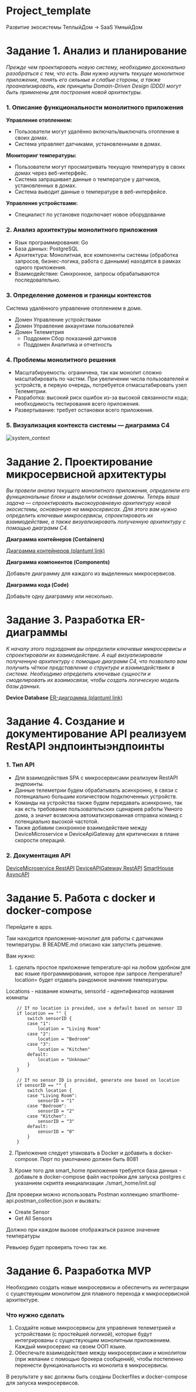 # Project_template

Развитие экосистемы ТеплыйДом -> SaaS УмныйДом

# Задание 1. Анализ и планирование

_Прежде чем проектировать новую систему, необходимо досконально разобраться с тем, что есть. Вам нужно изучить текущее монолитное приложение, понять его сильные и слабые стороны, а также проанализировать, как принципы Domain-Driven Design (DDD) могут быть применены для построения новой архитектуры._

### 1. Описание функциональности монолитного приложения

**Управление отоплением:**

- Пользователи могут удалённо включать/выключать отопление в своих домах.
- Система управляет датчиками, установленными в домах.

**Мониторинг температуры:**

- Пользователи могут просматривать текущую температуру в своих домах через веб-интерфейс.
- Система запрашивает данные о температуре у датчиков, установленных в домах. 
- Система выводит данные о температуре в веб-интерфейсе.

**Управление устройствами:**
- Специалист по установке подключает новое оборудование

### 2. Анализ архитектуры монолитного приложения

- Язык программирования: Go
- База данных: PostgreSQL
- Архитектура: Монолитная, все компоненты системы (обработка запросов, бизнес-логика, работа с данными) находятся в рамках одного приложения.
- Взаимодействие: Синхронное, запросы обрабатываются последовательно.

### 3. Определение доменов и границы контекстов

Система удалённого управление отоплением в доме.
- Домен Управление устройствами
- Домен Управление аккаунтами пользователей
- Домен Телеметрия
  - Поддомен Сбор показаний датчиков
  - Поддомен Аналитика и отчетность

### **4. Проблемы монолитного решения**

- Масштабируемость: ограничена, так как монолит сложно масштабировать по частям. При увеличении числа пользователей и устройств, в первую очередь, потребуется отмасштабировать узел Телеметрии.
- Разработка: высокий риск ошибок из-за высокой связанности кода; необходимость тестирования всего приложения.
- Развертывание: требует остановки всего приложения.

### 5. Визуализация контекста системы — диаграмма С4

![system_context](schemas/context/warmhouse_monolith_context-System_Context_Diagram_for_WarmHouse.png)

# Задание 2. Проектирование микросервисной архитектуры

_Вы провели анализ текущего монолитного приложения, определили его функциональные блоки и выделили основные домены. Теперь ваша задача — спроектировать высокоуровневую архитектуру новой экосистемы, основанную на микросервисах. Для этого вам нужно определить ключевые микросервисы, спроектировать их взаимодействие, а также визуализировать полученную архитектуру с помощью диаграмм C4._

**Диаграмма контейнеров (Containers)**

[Диаграмма контейнеров (plantuml link)](https://www.plantuml.com/plantuml/uml/hLXRQnj757xNhzYeVP30jcWfVJ3umPP3sc9JDN8U2WKnsXrBI_QYxexiY528xRffIQXfAHJQKZTDeQ_oHNXza__2x3_gERExadOr8wze0YRMZFPytxbzvwmVc8vkTGtQzIojpLZ7NwvKFBAxr39Pkzli-jJJNOTHXotfhbtfMCHXNTjQz9bXcSrAzQF56XuzsToesCHdr8EZHXMU8AP3lQKEVBTGU63GRVYekJwfmK4EdAf7_3OrRDCnAWd0ejkXZa_rhcUo7l7qjicepheU_N3HX6Vzc43XGUnH0bUfkhRjEX6NgSidW5mXbgMutZHzVSPr7JYChmkhXl7GeZPuiKLQfU8sqOb1YmlQ-yrMrRLSRwNuthP1wCSVuDas-1kVDYsYFosMiy_xpFL8InZmswH3LnwxNSUWnfhxh8wVI-L9qvRPQhFwqzwQrQKP-xiOgsdx1c44GZ-F_I-fPRcxQlgFgPKrRK7gwwndKMr5MnTftO2JKhbSADIevxjEu-4pLi8AMD2A_9WF-NNucb_0_wUy7-xp0Nu6GqN1imFPfoj5I4037saqqTjoeTw3tDl2aa5tJ9sYhRVXNhWVlW1Bb_WRs1iMvUVz1OtVmEVpy81Vyq0B3yH5dzyA6jT0ufRVXg_uGEEd6Z-7qniWTvYbvCDl3OT2f9fkrskxhf7cjcCQr6sqNP-PJWkf_Cm3i3RWmyNma0y5Q01GPuBdd_m4eFlXIq5Ze8M7G1ev1KWo_84FilYwvNOHiZ1gmSOQvfHulP9l4u-rNOXQmnUC0A9EI5tZRy4PTEuozgnOrfuNDFWtibBoEmI_Nbj5Of-H7UBhdjbXnSY70JzPHDwOhV15-2qSG6Gr_ZkmZCYVyQ76VmFo9yA_0GPNutVIP1-XLuoqV2YOf8VA6Jvw5vh31lTiK_TSA8GuvzNuNDkSE4UMZrp1zG-0lyBKXtj85L0380fPlnEXJL8TX4TATX2iO8fFL7HPDklYz1rmYUenNR9I7enYVpElbwMobLpCnuR_ZKx3pmtc38w3cQ2kHJfgvCytLcjpmcErzqMrOsDSGMlcOkGpZnAO7gqicNfoCIUFqwHFLPad7RFH8epkajuuyQkrJxL7qU44n3zGItlWrJcsspLMsYdKM1yGX0H5pIDoB5A_5rNYENX_7Vu8_PHeqSr8gAOBGoi1o84eMUpA07eImzSFlrFKqmAYeCC34V5C2QBk0GduuX2i32CDx4SymiEoj67JSLflZdlMQ4vswZgE2kAB9DH06LiUzR-sHAH-uhyesX23D8cQZCho56gS7u4Pf-KUnEdWv4FAj850p1J_9FBOmvn5FZS99Y6nfIAH6t4694py5DoMsp5rX5ZT_A8MZJIiNr5bv-7hL15fGljcHJxPAPGvXitH9euHquYJNRMD-tbSHGCTk9pB4Ryf562rYRUKQ1Zol-3fCvI7A5um-0umTkZ5Ip7Xhi83QAjhCVu2eUJxyEMZXPJ6mq297v8sClPbB4UuSKIPmJjyQ1m_RD0WBLE2iA2g6fQmO4GzF-O-Q-WjQo9WOvSJDK7aaPT0-28Ma25gLoh5Q0sYWgjBj1AeDu3Y9rjRDN1Zv8Lyn4fyK8LoMIQaGjgYBKziAHdw4FOxz1UrKwwQM3gtGbxFu7uK59a7ok7CVqqaD_nUbTwHxgKRT0Q8R1Yha38I51xanbEEMXNKL8qc2xjqaaAdxayrIxhkJsCwikUpsiIFeKXmgnPEIgAy9oqVJQL4AbnrLAJ-f6Phv5LELceAKb7a_ueKnwa8-CLyRetVhQHkJCXe-0hRgdy_ltnLC-f3Y95iJCIbf52wzER1tq2qurUfYFbNiGwXSCjQBn5qr8dBM204cq2jOAdYpl2HfsQwD8M_GtuYz39-Axc_4ALO-JsN2ffqrKnyLEdQLFFbBxwPAlO_x4f3zAxjoONiZNX3FXG1l8tVjzkKMAojjwdu-qc-M8xtklaBUL_wxZH7mCURRIxmd6CbMLOKeZdrLvDZsPjAFYr5hFy0)

**Диаграмма компонентов (Components)**

Добавьте диаграмму для каждого из выделенных микросервисов.

**Диаграмма кода (Code)**

Добавьте одну диаграмму или несколько.

# Задание 3. Разработка ER-диаграммы

_К началу этого подзадания вы определили ключевые микросервисы и спроектировали их взаимодействие. А ещё визуализировали полученную архитектуру с помощью диаграмм C4, что позволило вам получить чёткое представление о структуре и взаимодействиях в системе.
Необходимо определить ключевые сущности и смоделировать их взаимосвязи, чтобы создать логическую модель базы данных._

**Device Database**
[ER-диаграмма (plantuml link)](https://www.plantuml.com/plantuml/uml/hLJBJiCm4BpdAwmUA-K7KDKB227WLZX7stX5NM8xifsAgkNVyRF43gbw82TxTtOzivvOVpBHWm9EEYRG77iaKfcTh2eKXfaZMRnhL0i2cWnsGKuLiT_IhHj6oHqH0z_QUFNzM_601zQYhw5-cQh2BgjRhJvGe0A3TBtsgBhEm8vIKV7u4g7BJhPWc1Ip04kJGTV4J8A471o0TR1bdINTQ0Dcq1QnbRBpUOgwLQntxMtOu9VnOGV4k9zeVhDaHxez-K9ygIVJB80ZcJP_ZJ9zwwGvzPsPGJdMfWdmdRHtDpUlaUOfYoTNwIdu7kdylnhE7JwnpUXie5IXrgDHNsMpQL60Oj8Jqd6JEANzVypaqepSIYruuLvo3e8-oq49wCQkQ4EcsOTKOP0oU_klCYSWThJ9lPOYcd-mF_diNL1xY67S-Pnni9RdlHCuTlNvNDVo52LL_cs88J_DAdWaXf97ysWQR7MnTDuqFXvPi1nFTl8Cv7A1rs4_)

# Задание 4. Создание и документирование API реализуем RestAPI эндпоинтыэндпоинты
### 1. Тип API

- Для взаимодействия SPA с микросервисами реализуем RestAPI эндпоинты.
- Данные телеметрии будем обрабатывать асинхронно, в связи с потенциально большим количеством подключенных устройств.
- Команды на устройства также будем передавать асинхронно, так как есть требование пользовательских сценариев работы Умного дома, а значит возможна автоматизированная отправка команд с потенциально высокой частотой.
- Также добавим синхронное взаимодействие между DeviceMicroservice и DeviceApiGateway для критических в плане скорости операций.

### 2. Документация API

[DeviceMicroservice RestAPI](schemas/api/device_microservice.yaml)
[DeviceAPIGateway RestAPI](schemas/api/device_api_gateway.yaml)
[SmartHouse AsyncAPI](schemas/api/smarthouse_async_api.yaml)

# Задание 5. Работа с docker и docker-compose

Перейдите в apps.

Там находится приложение-монолит для работы с датчиками температуры. В README.md описано как запустить решение.

Вам нужно:

1) сделать простое приложение temperature-api на любом удобном для вас языке программирования, которое при запросе /temperature?location= будет отдавать рандомное значение температуры.

Locations - название комнаты, sensorId - идентификатор названия комнаты

```
	// If no location is provided, use a default based on sensor ID
	if location == "" {
		switch sensorID {
		case "1":
			location = "Living Room"
		case "2":
			location = "Bedroom"
		case "3":
			location = "Kitchen"
		default:
			location = "Unknown"
		}
	}

	// If no sensor ID is provided, generate one based on location
	if sensorID == "" {
		switch location {
		case "Living Room":
			sensorID = "1"
		case "Bedroom":
			sensorID = "2"
		case "Kitchen":
			sensorID = "3"
		default:
			sensorID = "0"
		}
	}
```

2) Приложение следует упаковать в Docker и добавить в docker-compose. Порт по умолчанию должен быть 8081

3) Кроме того для smart_home приложения требуется база данных - добавьте в docker-compose файл настройки для запуска postgres с указанием скрипта инициализации ./smart_home/init.sql

Для проверки можно использовать Postman коллекцию smarthome-api.postman_collection.json и вызвать:

- Create Sensor
- Get All Sensors

Должно при каждом вызове отображаться разное значение температуры

Ревьюер будет проверять точно так же.


# **Задание 6. Разработка MVP**

Необходимо создать новые микросервисы и обеспечить их интеграции с существующим монолитом для плавного перехода к микросервисной архитектуре. 

### **Что нужно сделать**

1. Создайте новые микросервисы для управления телеметрией и устройствами (с простейшей логикой), которые будут интегрированы с существующим монолитным приложением. Каждый микросервис на своем ООП языке.
2. Обеспечьте взаимодействие между микросервисами и монолитом (при желании с помощью брокера сообщений), чтобы постепенно перенести функциональность из монолита в микросервисы. 

В результате у вас должны быть созданы Dockerfiles и docker-compose для запуска микросервисов. 
